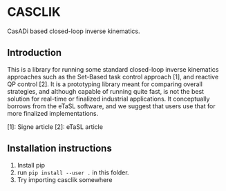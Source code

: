 # CASCLIK
CasADi based closed-loop inverse kinematics.

## Introduction
This is a library for running some standard closed-loop inverse kinematics approaches such as the Set-Based task control approach [1], and reactive QP control [2].
It is a prototyping library meant for comparing overall strategies, and although capable of running quite fast, is not the best solution for real-time or finalized industrial applications.
It conceptually borrows from the eTaSL software, and we suggest that users use that for more finalized implementations.


[1]: Signe article
[2]: eTaSL article

## Installation instructions
1. Install pip
2. run `pip install --user .` in this folder.
3. Try importing casclik somewhere
